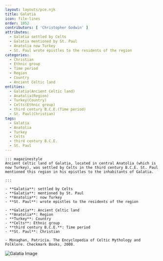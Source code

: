 ```yaml
---
layout: layouts/pce.njk
title: Galatia
icon: file-lines
order: 1052
contributors: [ 'Christopher Godwin' ]
attributes:
  - Galatia settled by Celts
  - Galatia mentioned by St. Paul
  - Anatolia now Turkey
  - St. Paul wrote epistles to the residents of the region
categories:
  - Christian
  - Ethnic group
  - Time period
  - Region
  - Country
  - Ancient Celtic land
entities:
  - Galatia(Ancient Celtic land)
  - Anatolia(Region)
  - Turkey(Country)
  - Celts(Ethnic group)
  - third century B.C.E.(Time period)
  - St. Paul(Christian)
tags:
  - Galatia
  - Anatolia
  - Turkey
  - Celts
  - third century B.C.E.
  - St. Paul
---
```

``` tab [group1:Info]
::: magazinestyle
Ancient Celtic land of Galatia, located in central Anatolia (which is now Turkey), was settled by Celts in the third century B.C.E. St. Paul mentioned this region in his epistles to the inhabitants of Galatia.

:::
```
``` tab [group1:Attributes]
- **Galatia**: settled by Celts
- **Galatia**: mentioned by St. Paul
- **Anatolia**: now Turkey
- **St. Paul**: wrote epistles to the residents of the region
```
``` tab [group1:Entities]
- **Galatia**: Ancient Celtic land
- **Anatolia**: Region
- **Turkey**: Country
- **Celts**: Ethnic group
- **third century B.C.E.**: Time period
- **St. Paul**: Christian
```
``` tab [group1:Sources]
- Monaghan, Patricia. The Encyclopedia of Celtic Mythology and Folklore. Checkmark Books, 2008.
```
![Galatia Image](['https://upload.wikimedia.org/wikipedia/commons/thumb/b/b0/Asia_Minor_in_the_Greco-Roman_period_-_general_map_-_regions_and_main_settlements.jpg/1200px-Asia_Minor_in_the_Greco-Roman_period_-_general_map_-_regions_and_main_settlements.jpg'])
